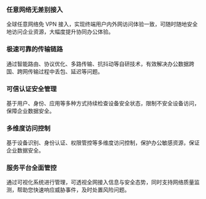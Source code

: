 ### 任意网络无差别接入
全球任意网络免 VPN 接入，实现终端用户内外网访问体验一致，可随时随地安全地访问企业资源，大幅度提升协同办公体验。

### 极速可靠的传输链路
通过智能路由、协议优化、多路传输、抗抖动等自研技术，有效解决办公数据跨国、跨网传输过程中丢包、延迟等问题。

### 可信认证安全管理
基于用户、身份、应用等多种方式持续检查设备安全状态，限制不安全设备访问，保障企业数据安全。

### 多维度访问控制
基于设备识别、身份认证、权限管控等多维度访问控制，保护办公敏感资源，保证企业数据安全。

### 服务平台全面管控
通过可视化系统进行管理，可透视全网接入信息与安全态势，同时支持网络质量监测，帮助您快速响应威胁事件，及时处置风险问题。

